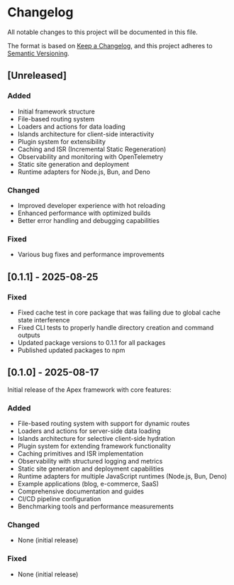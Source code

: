 # Changelog

All notable changes to this project will be documented in this file.

The format is based on [Keep a Changelog](https://keepachangelog.com/en/1.0.0/),
and this project adheres to [Semantic Versioning](https://semver.org/spec/v2.0.0.html).

## [Unreleased]

### Added
- Initial framework structure
- File-based routing system
- Loaders and actions for data loading
- Islands architecture for client-side interactivity
- Plugin system for extensibility
- Caching and ISR (Incremental Static Regeneration)
- Observability and monitoring with OpenTelemetry
- Static site generation and deployment
- Runtime adapters for Node.js, Bun, and Deno

### Changed
- Improved developer experience with hot reloading
- Enhanced performance with optimized builds
- Better error handling and debugging capabilities

### Fixed
- Various bug fixes and performance improvements

## [0.1.1] - 2025-08-25

### Fixed
- Fixed cache test in core package that was failing due to global cache state interference
- Fixed CLI tests to properly handle directory creation and command outputs
- Updated package versions to 0.1.1 for all packages
- Published updated packages to npm

## [0.1.0] - 2025-08-17

Initial release of the Apex framework with core features:

### Added
- File-based routing system with support for dynamic routes
- Loaders and actions for server-side data loading
- Islands architecture for selective client-side hydration
- Plugin system for extending framework functionality
- Caching primitives and ISR implementation
- Observability with structured logging and metrics
- Static site generation and deployment capabilities
- Runtime adapters for multiple JavaScript runtimes (Node.js, Bun, Deno)
- Example applications (blog, e-commerce, SaaS)
- Comprehensive documentation and guides
- CI/CD pipeline configuration
- Benchmarking tools and performance measurements

### Changed
- None (initial release)

### Fixed
- None (initial release)